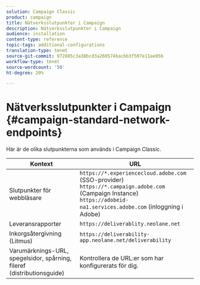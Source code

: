 ```yaml
---
solution: Campaign Classic
product: campaign
title: Nätverksslutpunkter i Campaign
description: Nätverksslutpunkter i Campaign
audience: installation
content-type: reference
topic-tags: additional-configurations
translation-type: tm+mt
source-git-commit: 972885c3a38bcd3a260574bacbb3f507e11ae05b
workflow-type: tm+mt
source-wordcount: '50'
ht-degree: 20%

---
```



# Nätverksslutpunkter i Campaign {#campaign-standard-network-endpoints}

Här är de olika slutpunkterna som används i Campaign Classic.

| Kontext | URL |
|--- |--- |
| Slutpunkter för webbläsare | `https://*.experiencecloud.adobe.com` (SSO-provider)<br>`https://*.campaign.adobe.com`  (Campaign Instance)<br>`https://adobeid-na1.services.adobe.com` (inloggning i Adobe) |
| Leveransrapporter | `https://deliverablity.neolane.net` |
| Inkorgsåtergivning (Litmus) | `https://deliverability-app.neolane.net/deliverability` |
| Varumärknings-URL, spegelsidor, spårning, fileref (distributionsguide) | Kontrollera de URL:er som har konfigurerats för dig. |
